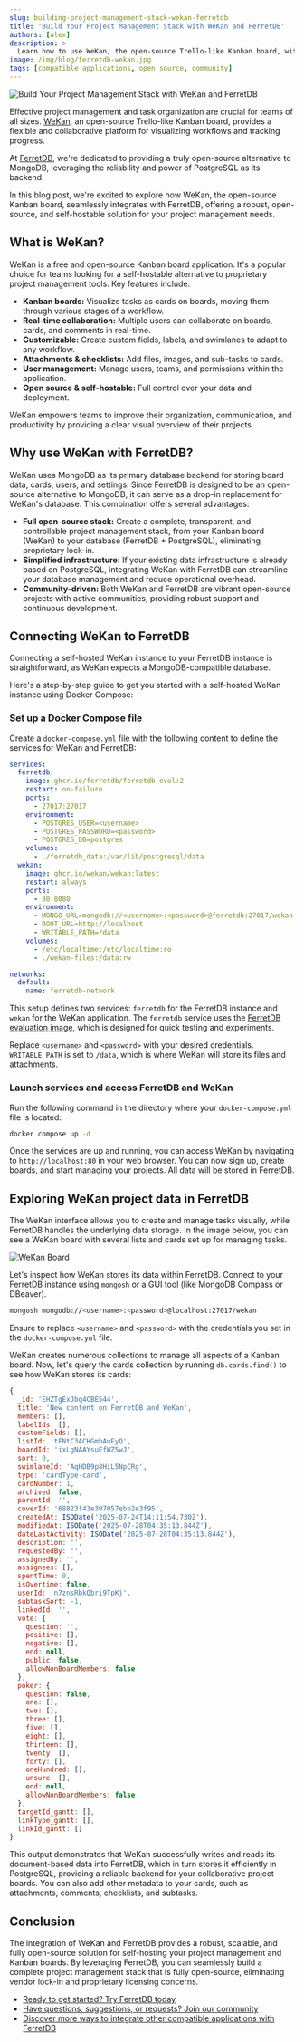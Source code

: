 ```yaml
---
slug: building-project-management-stack-wekan-ferretdb
title: 'Build Your Project Management Stack with WeKan and FerretDB'
authors: [alex]
description: >
  Learn how to use WeKan, the open-source Trello-like Kanban board, with FerretDB, leveraging a reliable PostgreSQL-backed database for your project data.
image: /img/blog/ferretdb-wekan.jpg
tags: [compatible applications, open source, community]
---
```


![Build Your Project Management Stack with WeKan and FerretDB](/img/blog/ferretdb-wekan.jpg)

Effective project management and task organization are crucial for teams of all sizes.
[WeKan](https://wekan.fi/), an open-source Trello-like Kanban board, provides a flexible and collaborative platform for visualizing workflows and tracking progress.

<!--truncate-->

At [FerretDB](https://www.ferretdb.com/), we're dedicated to providing a truly open-source alternative to MongoDB, leveraging the reliability and power of PostgreSQL as its backend.

In this blog post, we're excited to explore how WeKan, the open-source Kanban board, seamlessly integrates with FerretDB, offering a robust, open-source, and self-hostable solution for your project management needs.

## What is WeKan?

WeKan is a free and open-source Kanban board application.
It's a popular choice for teams looking for a self-hostable alternative to proprietary project management tools.
Key features include:

- **Kanban boards:** Visualize tasks as cards on boards, moving them through various stages of a workflow.
- **Real-time collaboration:** Multiple users can collaborate on boards, cards, and comments in real-time.
- **Customizable:** Create custom fields, labels, and swimlanes to adapt to any workflow.
- **Attachments & checklists:** Add files, images, and sub-tasks to cards.
- **User management:** Manage users, teams, and permissions within the application.
- **Open source & self-hostable:** Full control over your data and deployment.

WeKan empowers teams to improve their organization, communication, and productivity by providing a clear visual overview of their projects.

## Why use WeKan with FerretDB?

WeKan uses MongoDB as its primary database backend for storing board data, cards, users, and settings.
Since FerretDB is designed to be an open-source alternative to MongoDB, it can serve as a drop-in replacement for WeKan's database.
This combination offers several advantages:

- **Full open-source stack:** Create a complete, transparent, and controllable project management stack, from your Kanban board (WeKan) to your database (FerretDB + PostgreSQL), eliminating proprietary lock-in.
- **Simplified infrastructure:** If your existing data infrastructure is already based on PostgreSQL, integrating WeKan with FerretDB can streamline your database management and reduce operational overhead.
- **Community-driven:** Both WeKan and FerretDB are vibrant open-source projects with active communities, providing robust support and continuous development.

## Connecting WeKan to FerretDB

Connecting a self-hosted WeKan instance to your FerretDB instance is straightforward, as WeKan expects a MongoDB-compatible database.

Here's a step-by-step guide to get you started with a self-hosted WeKan instance using Docker Compose:

### Set up a Docker Compose file

Create a `docker-compose.yml` file with the following content to define the services for WeKan and FerretDB:

```yaml
services:
  ferretdb:
    image: ghcr.io/ferretdb/ferretdb-eval:2
    restart: on-failure
    ports:
      - 27017:27017
    environment:
      - POSTGRES_USER=<username>
      - POSTGRES_PASSWORD=<password>
      - POSTGRES_DB=postgres
    volumes:
      - ./ferretdb_data:/var/lib/postgresql/data
  wekan:
    image: ghcr.io/wekan/wekan:latest
    restart: always
    ports:
      - 80:8080
    environment:
      - MONGO_URL=mongodb://<username>:<password>@ferretdb:27017/wekan
      - ROOT_URL=http://localhost
      - WRITABLE_PATH=/data
    volumes:
      - /etc/localtime:/etc/localtime:ro
      - ./wekan-files:/data:rw

networks:
  default:
    name: ferretdb-network
```

This setup defines two services: `ferretdb` for the FerretDB instance and `wekan` for the WeKan application.
The `ferretdb` service uses the [FerretDB evaluation image](https://docs.ferretdb.io/installation/evaluation/), which is designed for quick testing and experiments.

Replace `<username>` and `<password>` with your desired credentials.
`WRITABLE_PATH` is set to `/data`, which is where WeKan will store its files and attachments.

### Launch services and access FerretDB and WeKan

Run the following command in the directory where your `docker-compose.yml` file is located:

```sh
docker compose up -d
```

Once the services are up and running, you can access WeKan by navigating to `http://localhost:80` in your web browser.
You can now sign up, create boards, and start managing your projects.
All data will be stored in FerretDB.

## Exploring WeKan project data in FerretDB

The WeKan interface allows you to create and manage tasks visually, while FerretDB handles the underlying data storage.
In the image below, you can see a WeKan board with several lists and cards set up for managing tasks.

![WeKan Board](/img/blog/wekan-board.png)

Let's inspect how WeKan stores its data within FerretDB.
Connect to your FerretDB instance using `mongosh` or a GUI tool (like MongoDB Compass or DBeaver).

```sh
mongosh mongodb://<username>:<password>@localhost:27017/wekan
```

Ensure to replace `<username>` and `<password>` with the credentials you set in the `docker-compose.yml` file.

WeKan creates numerous collections to manage all aspects of a Kanban board.
Now, let's query the cards collection by running `db.cards.find()` to see how WeKan stores its cards:

```js
{
  _id: 'EHZTgExJbq4CBE544',
  title: 'New content on FerretDB and WeKan',
  members: [],
  labelIds: [],
  customFields: [],
  listId: 'tFNtC3ACHGmbAuEyQ',
  boardId: 'ixLgNAAYsuEfWZ5wJ',
  sort: 0,
  swimlaneId: 'AqHDB9p8HiL5NpCRg',
  type: 'cardType-card',
  cardNumber: 1,
  archived: false,
  parentId: '',
  coverId: '68823f43e307057ebb2e3f95',
  createdAt: ISODate('2025-07-24T14:11:54.730Z'),
  modifiedAt: ISODate('2025-07-28T04:35:13.844Z'),
  dateLastActivity: ISODate('2025-07-28T04:35:13.844Z'),
  description: '',
  requestedBy: '',
  assignedBy: '',
  assignees: [],
  spentTime: 0,
  isOvertime: false,
  userId: 'n7znsRbkQbri9TpKj',
  subtaskSort: -1,
  linkedId: '',
  vote: {
    question: '',
    positive: [],
    negative: [],
    end: null,
    public: false,
    allowNonBoardMembers: false
  },
  poker: {
    question: false,
    one: [],
    two: [],
    three: [],
    five: [],
    eight: [],
    thirteen: [],
    twenty: [],
    forty: [],
    oneHundred: [],
    unsure: [],
    end: null,
    allowNonBoardMembers: false
  },
  targetId_gantt: [],
  linkType_gantt: [],
  linkId_gantt: []
}
```

This output demonstrates that WeKan successfully writes and reads its document-based data into FerretDB, which in turn stores it efficiently in PostgreSQL, providing a reliable backend for your collaborative project boards.
You can also add other metadata to your cards, such as attachments, comments, checklists, and subtasks.

## Conclusion

The integration of WeKan and FerretDB provides a robust, scalable, and fully open-source solution for self-hosting your project management and Kanban boards.
By leveraging FerretDB, you can seamlessly build a complete project management stack that is fully open-source, eliminating vendor lock-in and proprietary licensing concerns.

- [Ready to get started? Try FerretDB today](https://github.com/FerretDB/FerretDB)
- [Have questions, suggestions, or requests? Join our community](https://docs.ferretdb.io/#community)
- [Discover more ways to integrate other compatible applications with FerretDB](https://docs.ferretdb.io/compatible-applications)
